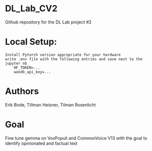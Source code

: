 # DL_Lab_CV2
Github repository for the DL Lab project #2 

# Local Setup:
    Install Pytorch version appropriate for your hardware
    write .env file with the following entries and save next to the jupyter nb
        HF_TOKEN=...
        wandb_api_key=...

# Authors
Erik Bode, Tillman Heisner, Tilman Rosenlicht

# Goal
Fine tune gemma on VoxPopuli and CommonVoice V13 with the goal to identify opinionated and factual text
